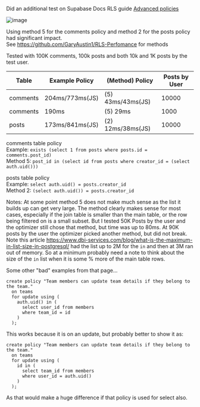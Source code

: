 Did an additional test on Supabase Docs RLS guide [Advanced policies](https://supabase.com/docs/guides/auth/row-level-security#advanced-policies)

![image](https://github.com/GaryAustin1/RLS-Perfomance/assets/54564956/9939ae7a-96a8-4d98-8cb3-953b09ee6213)

Using method 5 for the comments policy and method 2 for the posts policy had significant impact.   
See https://github.com/GaryAustin1/RLS-Perfomance for methods

Tested with 100K comments, 100k posts and both 10k and 1K posts by the test user.

|Table|Example Policy|(Method) Policy|Posts by User|
|---------|--------------|-----------|--------------|
|comments|204ms/773ms(JS)|(5) 43ms/43ms(JS)|10000|
|comments|190ms |(5) 29ms |1000|
|posts|173ms/841ms(JS)|(2) 12ms/38ms(JS) |10000|

comments table policy   
Example: `exists (select 1 from posts where posts.id = comments.post_id)`  
Method 5: `post_id in (select id from posts where creator_id = (select auth.uid()))`  

posts table policy  
Example: `select auth.uid() = posts.creator_id`  
Method 2: `(select auth.uid()) = posts.creator_id`  


Notes: At some point method 5 does not make much sense as the list it builds up can get very large.
The method clearly makes sense for most cases, especially if the join table is smaller than the main table, or the row being filtered on is a small subset.
But I tested 50K Posts by the user and the optimizer still chose that method, but time was up to 80ms.
At 90K posts by the user the optimizer picked another method, but did not break.
Note this article https://www.dbi-services.com/blog/what-is-the-maximum-in-list-size-in-postgresql/ had the list up to 2M for the `in` and then at 3M ran out of memory.
So at a minimum probably need a note to think about the size of the `in` list when it is some % more of the main table rows.


Some other "bad" examples from that page...
```
create policy "Team members can update team details if they belong to the team."
  on teams
  for update using (
    auth.uid() in (
      select user_id from members
      where team_id = id
    )
  );
```
This works because it is on an update, but probably better to show it as:
```
create policy "Team members can update team details if they belong to the team."
  on teams
  for update using (
    id in (
      select team_id from members
      where user_id = auth.uid()
    )
  );
  ```
 As that would make a huge difference if that policy is used for select also.



